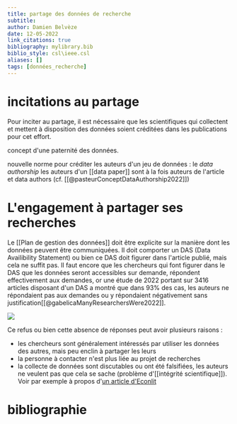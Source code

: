```yaml
---
title: partage des données de recherche
subtitle:
author: Damien Belvèze
date: 12-05-2022
link_citations: true
bibliography: mylibrary.bib
biblio_style: csl\ieee.csl
aliases: []
tags: [données_recherche]
---
```


# incitations au partage

Pour inciter au partage, il est nécessaire que les scientifiques qui collectent et mettent à disposition des données soient créditées dans les publications pour cet effort. 

concept d'une paternité des données.

nouvelle norme pour créditer les auteurs d'un jeu de données : le *data authorship*
les auteurs d'un [[data paper]] sont à la fois auteurs de l'article et data authors
(cf. [[@pasteurConceptDataAuthorship2022]])


# L'engagement à partager ses recherches

Le [[Plan de gestion des données]] doit être explicite sur la manière dont les données peuvent être communiquées. Il doit comporter un DAS (Data Availibility Statement) ou bien ce DAS doit figurer dans l'article publié, mais cela ne suffit pas. Il faut encore que les chercheurs qui font figurer dans le DAS que les données seront accessibles sur demande, répondent effectivement aux demandes, or une étude de 2022 portant sur 3416 articles disposant d'un DAS a montré que dans 93% des cas, les auteurs ne répondaient pas aux demandes ou y répondaient négativement sans justification[[@gabelicaManyResearchersWere2022]]. 

![](data_available_request.jpg)

Ce refus ou bien cette absence de réponses peut avoir plusieurs raisons : 
- les chercheurs sont généralement intéressés par utiliser les données des autres, mais peu enclin à partager les leurs
- la personne à contacter n'est plus liée au projet de recherches
- la collecte de données sont discutables ou ont été falsifiées, les auteurs ne veulent pas que cela se sache (problème d'[[intégrité scientifique]]). Voir par exemple à propos d'[un article d'Econlit](https://twitter.com/jc_bradbury/status/1533905738778791938)



# bibliographie


